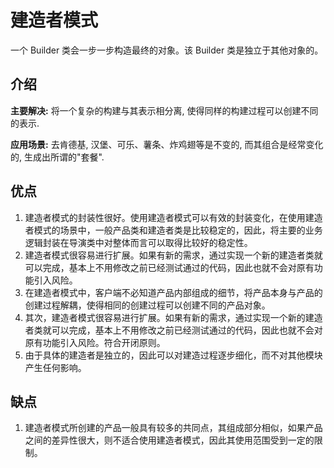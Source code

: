 # 建造者模式

一个 Builder 类会一步一步构造最终的对象。该 Builder 类是独立于其他对象的。

## 介绍

**主要解决:** 将一个复杂的构建与其表示相分离, 使得同样的构建过程可以创建不同的表示.

**应用场景:** 去肯德基, 汉堡、可乐、薯条、炸鸡翅等是不变的, 而其组合是经常变化的, 生成出所谓的"套餐".

## 优点
1. 建造者模式的封装性很好。使用建造者模式可以有效的封装变化，在使用建造者模式的场景中，一般产品类和建造者类是比较稳定的，因此，将主要的业务逻辑封装在导演类中对整体而言可以取得比较好的稳定性。
2. 建造者模式很容易进行扩展。如果有新的需求，通过实现一个新的建造者类就可以完成，基本上不用修改之前已经测试通过的代码，因此也就不会对原有功能引入风险。
3. 在建造者模式中，客户端不必知道产品内部组成的细节，将产品本身与产品的创建过程解耦，使得相同的创建过程可以创建不同的产品对象。 
4. 其次，建造者模式很容易进行扩展。如果有新的需求，通过实现一个新的建造者类就可以完成，基本上不用修改之前已经测试通过的代码，因此也就不会对原有功能引入风险。符合开闭原则。 
5. 由于具体的建造者是独立的，因此可以对建造过程逐步细化，而不对其他模块产生任何影响。

## 缺点
1. 建造者模式所创建的产品一般具有较多的共同点，其组成部分相似，如果产品之间的差异性很大，则不适合使用建造者模式，因此其使用范围受到一定的限制。